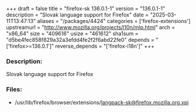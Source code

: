 +++
draft = false
title = "firefox-sk 136.0.1-1"
version = "136.0.1-1"
description = "Slovak language support for Firefox"
date = "2025-03-11T13:47:13"
aliases = "/packages/4424"
categories = ['firefox-extensions']
upstreamurl = "http://www.mozilla.org/projects/l10n/mlp.html"
arch = "x86_64"
size = "409616"
usize = "461612"
sha1sum = "d5be4fec858f829a32a3efdd4fe2f2f6abd22fe0"
depends = "['firefox>=136.0.1']"
reverse_depends = "['firefox-i18n']"
+++
### Description: 
Slovak language support for Firefox

### Files: 
* /usr/lib/firefox/browser/extensions/langpack-sk@firefox.mozilla.org.xpi
